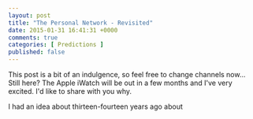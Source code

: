 ```yaml
---
layout: post
title: "The Personal Network - Revisited"
date: 2015-01-31 16:41:31 +0000
comments: true
categories: [ Predictions ]
published: false
---
```

This post is a bit of an indulgence, so feel free to change channels now... Still here? The Apple iWatch will be out in a few months and I've very excited. I'd like to share with you why.

I had an idea about thirteen-fourteen years ago about 